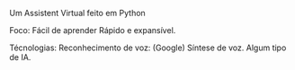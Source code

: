 Um Assistent Virtual feito em Python

Foco:
    Fácil de aprender
    Rápido e expansível.

Técnologias:
    Reconhecimento de voz: (Google)
    Síntese de voz.
    Algum tipo de IA.